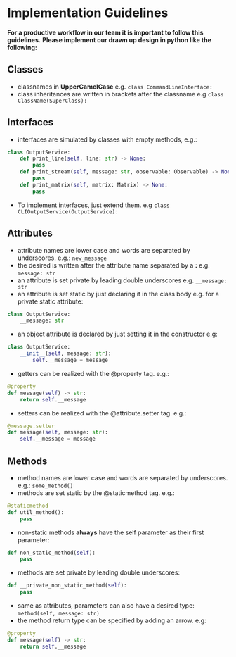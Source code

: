 # Implementation Guidelines
**For a productive workflow in our team it is important to follow this guidelines.**
**Please implement our drawn up design in python like the following:**

## Classes
* classnames in **UpperCamelCase** e.g. `class CommandLineInterface:`
* class inheritances are written in brackets after the classname e.g `class ClassName(SuperClass):`

## Interfaces
* interfaces are simulated by classes with empty methods, e.g.:
```Python
class OutputService:
    def print_line(self, line: str) -> None:
        pass
    def print_stream(self, message: str, observable: Observable) -> None:
        pass
    def print_matrix(self, matrix: Matrix) -> None:
        pass
```
* To implement interfaces, just extend them. e.g `class CLIOutputService(OutputService):`

## Attributes
* attribute names are lower case and words are separated by underscores. e.g.: `new_message`
* the desired is written after the attribute name separated by a **:** e.g. `message: str`
* an attribute is set private by leading double underscores e.g. `__message: str`
* an attribute is set static by just declaring it in the class body e.g. for a private static attribute:
```Python
class OutputService:
    __message: str
```
* an object attribute is declared by just setting it in the constructor e.g:
```Python
class OutputService:
    __init__(self, message: str):
        self.__message = message
```
* getters can be realized with the @property tag. e.g.:
```Python
@property
def message(self) -> str:
    return self.__message
```

* setters can be realized with the @attribute.setter tag. e.g.:
```Python
@message.setter
def message(self, message: str):
    self.__message = message
```

## Methods
* method names are lower case and words are separated by underscores. e.g.: `some_method()`
* methods are set static by the @staticmethod tag. e.g.:
```Python
@staticmethod
def util_method():
    pass
```
* non-static methods **always** have the self parameter as their first parameter:
```Python
def non_static_method(self):
    pass
```
* methods are set private by leading double underscores:
```Python
def __private_non_static_method(self):
    pass
```
* same as attributes, parameters can also have a desired type: `method(self, message: str)`
* the method return type can be specified by adding an arrow. e.g:
```Python
@property
def message(self) -> str:
    return self.__message
```
